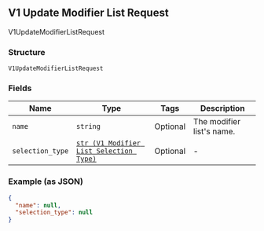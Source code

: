 ## V1 Update Modifier List Request

V1UpdateModifierListRequest

### Structure

`V1UpdateModifierListRequest`

### Fields

| Name | Type | Tags | Description |
|  --- | --- | --- | --- |
| `name` | `string` | Optional | The modifier list's name. |
| `selection_type` | [`str (V1 Modifier List Selection Type)`](/doc/models/v1-modifier-list-selection-type.md) | Optional | - |

### Example (as JSON)

```json
{
  "name": null,
  "selection_type": null
}
```

